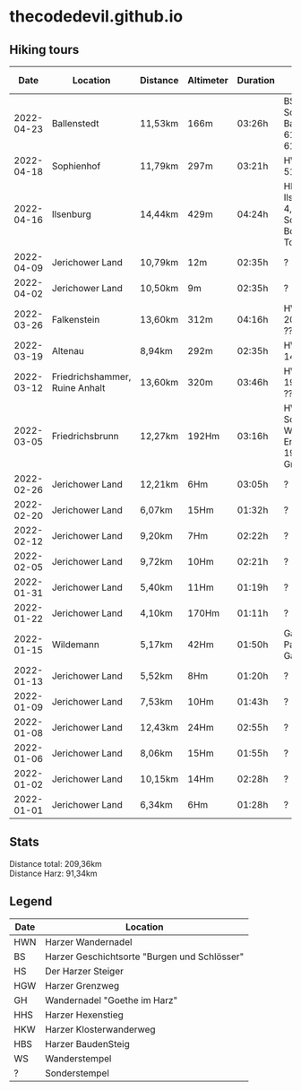 # thecodedevil.github.io

## Hiking tours
|Date      |Location                      |Distance |Altimeter|Duration|Harzer Wandernadel|
|----------|------------------------------|---------|---------|--------|------------------|
|2022-04-23|Ballenstedt                   |11,53km  |166m     |03:26h  |BS Roseburg, BS Schloss Ballenstedt, HWN 61, HWN 161, HS 61|
|2022-04-18|Sophienhof                    |11,79km  |297m     |03:21h  |HWN 48, HWN 51, HWN 97 ???|
|2022-04-16|Ilsenburg                     |14,44km  |429m     |04:24h  |HKW Kloster Ilsenburg, HWN 4, HWN 5, Sonderstempel Borkenkäferpfad-Tour 2021 ???|
|2022-04-09|Jerichower Land               |10,79km  |12m      |02:35h  |?|
|2022-04-02|Jerichower Land               |10,50km  |9m       |02:35h  |?|
|2022-03-26|Falkenstein                   |13,60km  |312m     |04:16h  |HWN 200, HWN 203, HWN 204 ???|
|2022-03-19|Altenau                       |8,94km   |292m     |02:35h  |HWN 132, HWN 149 ???|
|2022-03-12|Friedrichshammer, Ruine Anhalt|13,60km  |320m     |03:46h  |HWN 179, HWN 197, HWN 182 ???|
|2022-03-05|Friedrichsbrunn               |12,27km  |192Hm    |03:16h  |HWN 191, Schutzhütte zum Wanderschuh, Erichsburg, HWN 190, Historischer Grenzweg R4|
|2022-02-26|Jerichower Land               |12,21km  |6Hm      |03:05h  |?|
|2022-02-20|Jerichower Land               |6,07km   |15Hm     |01:32h  |?|
|2022-02-12|Jerichower Land               |9,20km   |7Hm      |02:22h  |?|
|2022-02-05|Jerichower Land               |9,72km   |10Hm     |02:21h  |?|
|2022-01-31|Jerichower Land               |5,40km   |11Hm     |01:19h  |?|
|2022-01-22|Jerichower Land               |4,10km   |170Hm    |01:11h  |?|
|2022-01-15|Wildemann                     |5,17km   |42Hm     |01:50h  |Gallenberg, WS Pavillion Gallenberg|
|2022-01-13|Jerichower Land               |5,52km   |8Hm      |01:20h  |?|
|2022-01-09|Jerichower Land               |7,53km   |10Hm     |01:43h  |?|
|2022-01-08|Jerichower Land               |12,43km  |24Hm     |02:55h  |?|
|2022-01-06|Jerichower Land               |8,06km   |15Hm     |01:55h  |?|
|2022-01-02|Jerichower Land               |10,15km  |14Hm     |02:28h  |?|
|2022-01-01|Jerichower Land               |6,34km   |6Hm      |01:28h  |?|

## Stats
Distance total: 209,36km  
Distance Harz:   91,34km  

## Legend
|Date|Location|
|---|---|
|HWN|Harzer Wandernadel|
|BS|Harzer Geschichtsorte "Burgen und Schlösser"|
|HS|Der Harzer Steiger|
|HGW|Harzer Grenzweg|
|GH|Wandernadel "Goethe im Harz"|
|HHS|Harzer Hexenstieg|
|HKW|Harzer Klosterwanderweg|
|HBS|Harzer BaudenSteig|
|WS|Wanderstempel|
|?|Sonderstempel|
